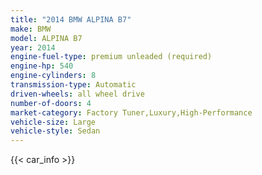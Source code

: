 ```yaml
---
title: "2014 BMW ALPINA B7"
make: BMW
model: ALPINA B7
year: 2014
engine-fuel-type: premium unleaded (required)
engine-hp: 540
engine-cylinders: 8
transmission-type: Automatic
driven-wheels: all wheel drive
number-of-doors: 4
market-category: Factory Tuner,Luxury,High-Performance
vehicle-size: Large
vehicle-style: Sedan
---
```


{{< car_info >}}
